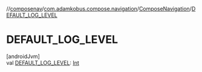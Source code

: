 //[composenav](../../../index.md)/[com.adamkobus.compose.navigation](../index.md)/[ComposeNavigation](index.md)/[DEFAULT_LOG_LEVEL](-d-e-f-a-u-l-t_-l-o-g_-l-e-v-e-l.md)

# DEFAULT_LOG_LEVEL

[androidJvm]\
val [DEFAULT_LOG_LEVEL](-d-e-f-a-u-l-t_-l-o-g_-l-e-v-e-l.md): [Int](https://kotlinlang.org/api/latest/jvm/stdlib/kotlin/-int/index.html)
